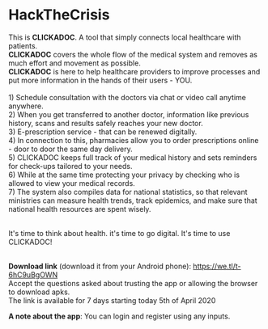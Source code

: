 # HackTheCrisis

This is **CLICKADOC**. A tool that simply connects local healthcare with patients. 
<br>**CLICKADOC** covers the whole flow of the medical system and removes as much effort and movement as possible. 
<br>**CLICKADOC** is here to help healthcare providers to improve processes and put more information in the hands of their users - YOU.
<br>
<br>1) Schedule consultation with the doctors via chat or video call anytime anywhere.
<br>2) When you get transferred to another doctor, information like previous history, scans and results safely reaches your new doctor. 
<br>3) E-prescription service - that can be renewed digitally. 
<br>4) In connection to this, pharmacies allow you to order prescriptions online - door to door the same day delivery.
<br>5) CLICKADOC keeps full track of your medical history and sets reminders for check-ups tailored to your needs.
<br>6) While at the same time protecting your privacy by checking who is allowed to view your medical records. 
<br>7) The system also compiles data for national statistics, so that relevant ministries can measure health trends, track epidemics, and make sure that national health resources are spent wisely. 

<br>It's time to think about health. it's time to go digital. It's time to use CLICKADOC!

<br>**Download link** (download it from your Android phone): https://we.tl/t-6hC9uBgOWN
<br>Accept the questions asked about trusting the app or allowing the browser to download apks.
<br>The link is available for 7 days starting today 5th of April 2020

**A note about the app**: You can login and register using any inputs.
